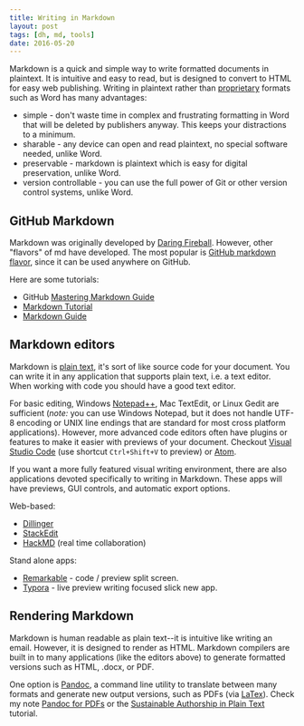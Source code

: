```yaml
---
title: Writing in Markdown
layout: post
tags: [dh, md, tools]
date: 2016-05-20
---
```


Markdown is a quick and simple way to write formatted documents in plaintext.
It is intuitive and easy to read, but is designed to convert to HTML for easy web publishing.
Writing in plaintext rather than [proprietary](https://www.gnu.org/proprietary/proprietary.en.html) formats such as Word has many advantages:

- simple - don't waste time in complex and frustrating formatting in Word that will be deleted by publishers anyway. This keeps your distractions to a minimum.
- sharable - any device can open and read plaintext, no special software needed, unlike Word.
- preservable - markdown is plaintext which is easy for digital preservation, unlike Word.
- version controllable - you can use the full power of Git or other version control systems, unlike Word.

## GitHub Markdown 

Markdown was originally developed by [Daring Fireball](https://daringfireball.net/projects/markdown/).
However, other "flavors" of md have developed. 
The most popular is [GitHub markdown flavor](https://help.github.com/articles/basic-writing-and-formatting-syntax/), since it can be used anywhere on GitHub.

Here are some tutorials:

- GitHub [Mastering Markdown Guide](https://guides.github.com/features/mastering-markdown/)
- [Markdown Tutorial](http://www.markdowntutorial.com/)
- [Markdown Guide](https://www.markdownguide.org/)

## Markdown editors

Markdown is [plain text](https://en.wikipedia.org/wiki/Plain_text), it's sort of like source code for your document. 
You can write it in any application that supports plain text, i.e. a text editor.
When working with code you should have a good text editor. 
 
For basic editing, Windows [Notepad++](https://notepad-plus-plus.org/), Mac TextEdit, or Linux Gedit are sufficient (*note:* you can use Windows Notepad, but it does not handle UTF-8 encoding or UNIX line endings that are standard for most cross platform applications).
However, more advanced code editors often have plugins or features to make it easier with previews of your document.
Checkout [Visual Studio Code](https://code.visualstudio.com/) (use shortcut `Ctrl+Shift+V` to preview) or [Atom](https://atom.io/).

If you want a more fully featured visual writing environment, there are also applications devoted specifically to writing in Markdown. 
These apps will have previews, GUI controls, and automatic export options. 

Web-based: 

- [Dillinger](http://dillinger.io/)
- [StackEdit](https://stackedit.io/)
- [HackMD](https://hackmd.io/) (real time collaboration)

Stand alone apps:

- [Remarkable](https://remarkableapp.github.io/index.html) - code / preview split screen.
- [Typora](https://www.typora.io/) - live preview writing focused slick new app.

## Rendering Markdown

Markdown is human readable as plain text--it is intuitive like writing an email. 
However, it is designed to render as HTML. 
Markdown compilers are built in to many applications (like the editors above) to generate formatted versions such as HTML, .docx, or PDF.

One option is [Pandoc](http://pandoc.org/), a command line utility to translate between many formats and generate new output versions, such as PDFs (via [LaTex](https://www.latex-project.org/about/)). 
Check my note [Pandoc for PDFs](https://evanwill.github.io/_drafts/notes/pandoc.html) or the [Sustainable Authorship in Plain Text](http://programminghistorian.org/lessons/sustainable-authorship-in-plain-text-using-pandoc-and-markdown) tutorial.
